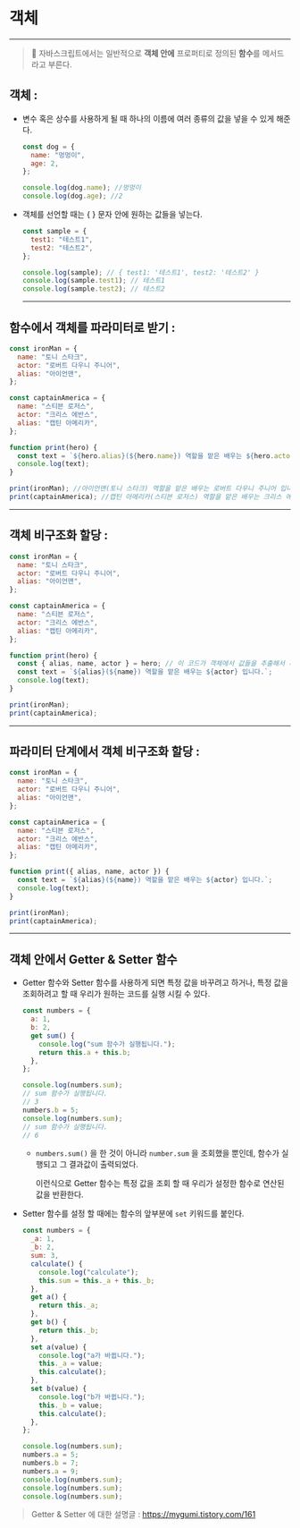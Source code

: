 # 객체

---

> 📌 자바스크립트에서는 일반적으로 **객체 안에** 프로퍼티로 정의된 **함수**를 메서드라고 부른다.

## 객체 :

- 변수 혹은 상수를 사용하게 될 때 하나의 이름에 여러 종류의 값을 넣을 수 있게 해준다.

  ```javascript
  const dog = {
    name: "멍멍이",
    age: 2,
  };

  console.log(dog.name); //멍멍이
  console.log(dog.age); //2
  ```

- 객체를 선언할 때는 { } 문자 안에 원하는 값들을 넣는다.

  ```javascript
  const sample = {
    test1: "테스트1",
    test2: "테스트2",
  };

  console.log(sample); // { test1: '테스트1', test2: '테스트2' }
  console.log(sample.test1); // 테스트1
  console.log(sample.test2); // 테스트2
  ```

  ***

## 함수에서 객체를 파라미터로 받기 :

```javascript
const ironMan = {
  name: "토니 스타크",
  actor: "로버트 다우니 주니어",
  alias: "아이언맨",
};

const captainAmerica = {
  name: "스티븐 로저스",
  actor: "크리스 에반스",
  alias: "캡틴 아메리카",
};

function print(hero) {
  const text = `${hero.alias}(${hero.name}) 역할을 맡은 배우는 ${hero.actor} 입니다.`;
  console.log(text);
}

print(ironMan); //아이언맨(토니 스타크) 역할을 맡은 배우는 로버트 다우니 주니어 입니다.
print(captainAmerica); //캡틴 아메리카(스티븐 로저스) 역할을 맡은 배우는 크리스 에반스 입니다.
```

---

## 객체 비구조화 할당 :

```javascript
const ironMan = {
  name: "토니 스타크",
  actor: "로버트 다우니 주니어",
  alias: "아이언맨",
};

const captainAmerica = {
  name: "스티븐 로저스",
  actor: "크리스 에반스",
  alias: "캡틴 아메리카",
};

function print(hero) {
  const { alias, name, actor } = hero; // 이 코드가 객체에서 값들을 추출해서 새로운 상수로 선언
  const text = `${alias}(${name}) 역할을 맡은 배우는 ${actor} 입니다.`;
  console.log(text);
}

print(ironMan);
print(captainAmerica);
```

---

## 파라미터 단계에서 객체 비구조화 할당 :

```javascript
const ironMan = {
  name: "토니 스타크",
  actor: "로버트 다우니 주니어",
  alias: "아이언맨",
};

const captainAmerica = {
  name: "스티븐 로저스",
  actor: "크리스 에반스",
  alias: "캡틴 아메리카",
};

function print({ alias, name, actor }) {
  const text = `${alias}(${name}) 역할을 맡은 배우는 ${actor} 입니다.`;
  console.log(text);
}

print(ironMan);
print(captainAmerica);
```

---

## 객체 안에서 Getter & Setter 함수

- Getter 함수와 Setter 함수를 사용하게 되면 특정 값을 바꾸려고 하거나, 특정 값을 조회하려고 할 때 우리가 원하는 코드를 실행 시킬 수 있다.

  ```javascript
  const numbers = {
    a: 1,
    b: 2,
    get sum() {
      console.log("sum 함수가 실행됩니다.");
      return this.a + this.b;
    },
  };

  console.log(numbers.sum);
  // sum 함수가 실행됩니다.
  // 3
  numbers.b = 5;
  console.log(numbers.sum);
  // sum 함수가 실행됩니다.
  // 6
  ```

  - `numbers.sum()` 을 한 것이 아니라 `number.sum` 을 조회했을 뿐인데, 함수가 실행되고 그 결과값이 출력되었다.

    이런식으로 Getter 함수는 특정 값을 조회 할 때 우리가 설정한 함수로 연산된 값을 반환한다.

- Setter 함수를 설정 할 때에는 함수의 앞부분에 `set` 키워드를 붙인다.

  ```javascript
  const numbers = {
    _a: 1,
    _b: 2,
    sum: 3,
    calculate() {
      console.log("calculate");
      this.sum = this._a + this._b;
    },
    get a() {
      return this._a;
    },
    get b() {
      return this._b;
    },
    set a(value) {
      console.log("a가 바뀝니다.");
      this._a = value;
      this.calculate();
    },
    set b(value) {
      console.log("b가 바뀝니다.");
      this._b = value;
      this.calculate();
    },
  };

  console.log(numbers.sum);
  numbers.a = 5;
  numbers.b = 7;
  numbers.a = 9;
  console.log(numbers.sum);
  console.log(numbers.sum);
  console.log(numbers.sum);
  ```

> Getter & Setter 에 대한 설명글 : https://mygumi.tistory.com/161
